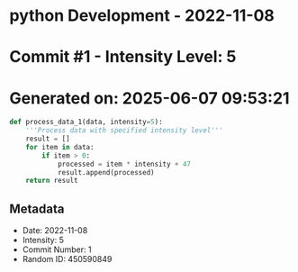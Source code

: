 ﻿# python Development - 2022-11-08
# Commit #1 - Intensity Level: 5
# Generated on: 2025-06-07 09:53:21
```python
def process_data_1(data, intensity=5):
    '''Process data with specified intensity level'''
    result = []
    for item in data:
        if item > 0:
            processed = item * intensity + 47
            result.append(processed)
    return result
```
## Metadata
- Date: 2022-11-08
- Intensity: 5
- Commit Number: 1
- Random ID: 450590849
